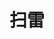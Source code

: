 <!DOCTYPE html>
<html lang="zh">
<head>
  <meta charset="UTF-8">
  <title>扫雷游戏</title>
  <style>
    body {
      font-family: Arial, sans-serif;
      text-align: center;
    }
    h1 {
      margin-top: 20px;
    }
    #board {
      display: grid;
      grid-template-columns: repeat(10, 30px);
      grid-template-rows: repeat(10, 30px);
      margin: 20px auto;
      width: max-content;
      user-select: none;
    }
    .cell {
      width: 30px;
      height: 30px;
      border: 1px solid #888;
      line-height: 30px;
      text-align: center;
      font-size: 16px;
      background-color: #ccc;
      cursor: pointer;
    }
    .cell.revealed {
      background-color: #eee;
      cursor: default;
    }
    .cell.bomb {
      background-color: red;
      color: white;
    }
    .cell.flagged {
      background-color: yellow;
    }
  </style>
</head>
<body>
  <h1>扫雷</h1>
  <div id="board"></div>
  <script>
    const boardSize = 10;
    const bombCount = 10;
    const board = document.getElementById("board");
    let cells = [];

    function createBoard() {
      // 初始化
      cells = [];
      board.innerHTML = "";

      // 创建所有格子对象
      for (let i = 0; i < boardSize; i++) {
        cells[i] = [];
        for (let j = 0; j < boardSize; j++) {
          const cell = document.createElement("div");
          cell.classList.add("cell");
          cell.dataset.row = i;
          cell.dataset.col = j;
          board.appendChild(cell);
          cells[i][j] = {
            element: cell,
            hasBomb: false,
            revealed: false,
            flagged: false,
            adjacentBombs: 0,
          };

          // 左键点击
          cell.addEventListener("click", () => handleClick(i, j));
        }
      }

      placeBombs();
      countAdjacentBombs();
    }

    function placeBombs() {
      let bombsPlaced = 0;
      while (bombsPlaced < bombCount) {
        let row = Math.floor(Math.random() * boardSize);
        let col = Math.floor(Math.random() * boardSize);
        if (!cells[row][col].hasBomb) {
          cells[row][col].hasBomb = true;
          bombsPlaced++;
        }
      }
    }

    function countAdjacentBombs() {
      for (let i = 0; i < boardSize; i++) {
        for (let j = 0; j < boardSize; j++) {
          let count = 0;
          for (let dx = -1; dx <= 1; dx++) {
            for (let dy = -1; dy <= 1; dy++) {
              if (
                i + dx >= 0 && i + dx < boardSize &&
                j + dy >= 0 && j + dy < boardSize &&
                cells[i + dx][j + dy].hasBomb
              ) {
                count++;
              }
            }
          }
          cells[i][j].adjacentBombs = count;
        }
      }
    }

    function handleClick(row, col) {
      const cell = cells[row][col];
      if (cell.revealed || cell.flagged) return;

      cell.revealed = true;
      cell.element.classList.add("revealed");

      if (cell.hasBomb) {
        cell.element.classList.add("bomb");
        cell.element.textContent = "💣";
        revealAll();
        alert("💥 游戏结束！");
      } else if (cell.adjacentBombs > 0) {
        cell.element.textContent = cell.adjacentBombs;
      } else {
        // 自动展开周围区域
        for (let dx = -1; dx <= 1; dx++) {
          for (let dy = -1; dy <= 1; dy++) {
            let newRow = row + dx;
            let newCol = col + dy;
            if (
              newRow >= 0 && newRow < boardSize &&
              newCol >= 0 && newCol < boardSize
            ) {
              handleClick(newRow, newCol);
            }
          }
        }
      }
    }

    function handleFlag(row, col) {
      const cell = cells[row][col];
      if (cell.revealed) return;
      cell.flagged = !cell.flagged;
      cell.element.classList.toggle("flagged");
      cell.element.textContent = cell.flagged ? "🚩" : "";
    }

    function revealAll() {
      for (let i = 0; i < boardSize; i++) {
        for (let j = 0; j < boardSize; j++) {
          const cell = cells[i][j];
          if (!cell.revealed) {
            cell.revealed = true;
            cell.element.classList.add("revealed");
            if (cell.hasBomb) {
              cell.element.textContent = "💣";
              cell.element.classList.add("bomb");
            } else if (cell.adjacentBombs > 0) {
              cell.element.textContent = cell.adjacentBombs;
            }
          }
        }
      }
    }

    // 监听按键事件
    document.addEventListener("keydown", (event) => {
      if (event.key === "w" || event.key === "W") {
        const activeCell = document.querySelector(".cell:hover");
        if (activeCell) {
          const row = activeCell.dataset.row;
          const col = activeCell.dataset.col;
          handleFlag(Number(row), Number(col));
        }
      }
    });

    createBoard();
  </script>
</body>
</html>
